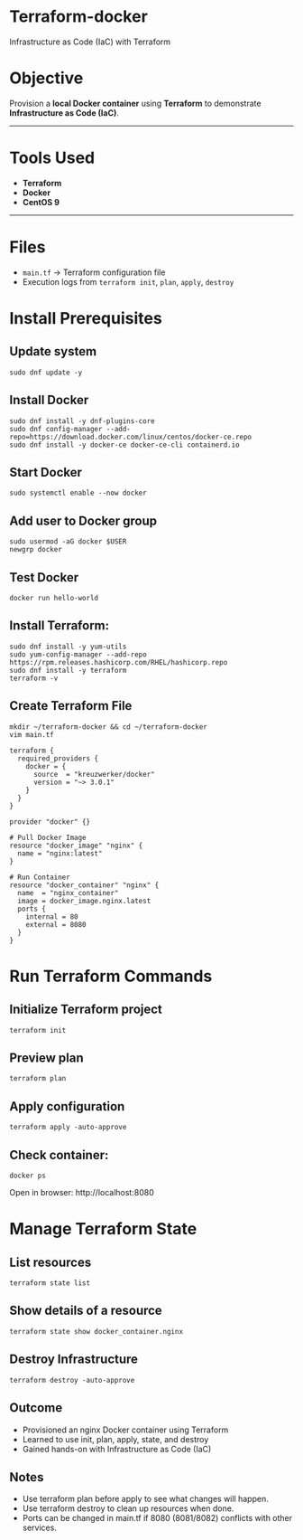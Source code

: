 # Terraform-docker
  Infrastructure as Code (IaC) with Terraform

# Objective
Provision a **local Docker container** using **Terraform** to demonstrate **Infrastructure as Code (IaC)**.

---

# Tools Used
- **Terraform**
- **Docker**
- **CentOS 9**

---

# Files
- `main.tf` → Terraform configuration file
- Execution logs from `terraform init`, `plan`, `apply`, `destroy`

# Install Prerequisites

## Update system
    sudo dnf update -y

## Install Docker
    sudo dnf install -y dnf-plugins-core
    sudo dnf config-manager --add-repo=https://download.docker.com/linux/centos/docker-ce.repo
    sudo dnf install -y docker-ce docker-ce-cli containerd.io

## Start Docker
    sudo systemctl enable --now docker

## Add user to Docker group
    sudo usermod -aG docker $USER
    newgrp docker

## Test Docker
    docker run hello-world

## Install Terraform:
    sudo dnf install -y yum-utils
    sudo yum-config-manager --add-repo https://rpm.releases.hashicorp.com/RHEL/hashicorp.repo
    sudo dnf install -y terraform
    terraform -v

## Create Terraform File
    mkdir ~/terraform-docker && cd ~/terraform-docker
    vim main.tf

```hcl
terraform {
  required_providers {
    docker = {
      source  = "kreuzwerker/docker"
      version = "~> 3.0.1"
    }
  }
}

provider "docker" {}

# Pull Docker Image
resource "docker_image" "nginx" {
  name = "nginx:latest"
}

# Run Container
resource "docker_container" "nginx" {
  name  = "nginx_container"
  image = docker_image.nginx.latest
  ports {
    internal = 80
    external = 8080
  }
}
```

# Run Terraform Commands
  
## Initialize Terraform project
    terraform init

## Preview plan
    terraform plan

## Apply configuration
    terraform apply -auto-approve

## Check container:
    docker ps

Open in browser: http://localhost:8080

# Manage Terraform State
## List resources
    terraform state list

## Show details of a resource
    terraform state show docker_container.nginx

## Destroy Infrastructure
    terraform destroy -auto-approve

## Outcome
  * Provisioned an nginx Docker container using Terraform
  * Learned to use init, plan, apply, state, and destroy
  * Gained hands-on with Infrastructure as Code (IaC)

## Notes
  * Use terraform plan before apply to see what changes will happen.
  * Use terraform destroy to clean up resources when done.
  * Ports can be changed in main.tf if 8080 (8081/8082) conflicts with other services.
